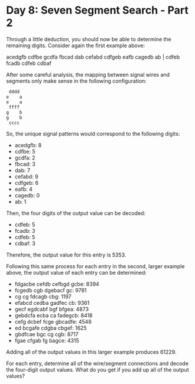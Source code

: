 # Day 8: Seven Segment Search - Part 2
Through a little deduction, you should now be able to determine the remaining digits. Consider again the first example above:

acedgfb cdfbe gcdfa fbcad dab cefabd cdfgeb eafb cagedb ab |
cdfeb fcadb cdfeb cdbaf

After some careful analysis, the mapping between signal wires and segments only make sense in the following configuration:
```
 dddd
e    a
e    a
 ffff
g    b
g    b
 cccc
```
So, the unique signal patterns would correspond to the following digits:

 * acedgfb: 8
 * cdfbe: 5
 * gcdfa: 2
 * fbcad: 3
 * dab: 7
 * cefabd: 9
 * cdfgeb: 6
 * eafb: 4
 * cagedb: 0
 * ab: 1

Then, the four digits of the output value can be decoded:

 * cdfeb: 5
 * fcadb: 3
 * cdfeb: 5
 * cdbaf: 3

Therefore, the output value for this entry is 5353.

Following this same process for each entry in the second, larger example above, the output value of each entry can be determined:

 * fdgacbe cefdb cefbgd gcbe: 8394
 * fcgedb cgb dgebacf gc: 9781
 * cg cg fdcagb cbg: 1197
 * efabcd cedba gadfec cb: 9361
 * gecf egdcabf bgf bfgea: 4873
 * gebdcfa ecba ca fadegcb: 8418
 * cefg dcbef fcge gbcadfe: 4548
 * ed bcgafe cdgba cbgef: 1625
 * gbdfcae bgc cg cgb: 8717
 * fgae cfgab fg bagce: 4315

Adding all of the output values in this larger example produces 61229.

For each entry, determine all of the wire/segment connections and decode the four-digit output values. What do you get if you add up all of the output values?